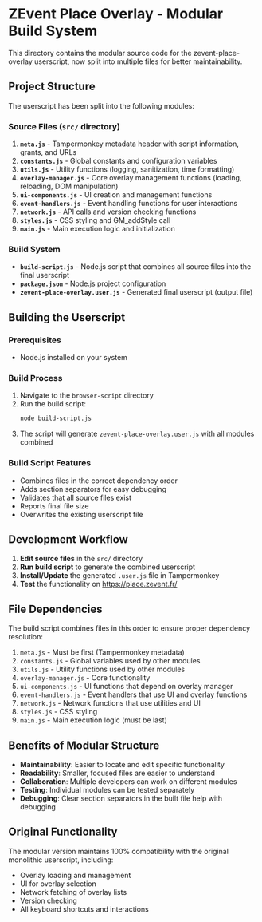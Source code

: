 # ZEvent Place Overlay - Modular Build System

This directory contains the modular source code for the zevent-place-overlay userscript, now split into multiple files for better maintainability.

## Project Structure

The userscript has been split into the following modules:

### Source Files (`src/` directory)

1. **`meta.js`** - Tampermonkey metadata header with script information, grants, and URLs
2. **`constants.js`** - Global constants and configuration variables
3. **`utils.js`** - Utility functions (logging, sanitization, time formatting)
4. **`overlay-manager.js`** - Core overlay management functions (loading, reloading, DOM manipulation)
5. **`ui-components.js`** - UI creation and management functions
6. **`event-handlers.js`** - Event handling functions for user interactions
7. **`network.js`** - API calls and version checking functions
8. **`styles.js`** - CSS styling and GM_addStyle call
9. **`main.js`** - Main execution logic and initialization

### Build System

- **`build-script.js`** - Node.js script that combines all source files into the final userscript
- **`package.json`** - Node.js project configuration
- **`zevent-place-overlay.user.js`** - Generated final userscript (output file)

## Building the Userscript

### Prerequisites
- Node.js installed on your system

### Build Process
1. Navigate to the `browser-script` directory
2. Run the build script:
   ```bash
   node build-script.js
   ```
3. The script will generate `zevent-place-overlay.user.js` with all modules combined

### Build Script Features
- Combines files in the correct dependency order
- Adds section separators for easy debugging
- Validates that all source files exist
- Reports final file size
- Overwrites the existing userscript file

## Development Workflow

1. **Edit source files** in the `src/` directory
2. **Run build script** to generate the combined userscript
3. **Install/Update** the generated `.user.js` file in Tampermonkey
4. **Test** the functionality on https://place.zevent.fr/

## File Dependencies

The build script combines files in this order to ensure proper dependency resolution:

1. `meta.js` - Must be first (Tampermonkey metadata)
2. `constants.js` - Global variables used by other modules
3. `utils.js` - Utility functions used by other modules
4. `overlay-manager.js` - Core functionality
5. `ui-components.js` - UI functions that depend on overlay manager
6. `event-handlers.js` - Event handlers that use UI and overlay functions
7. `network.js` - Network functions that use utilities and UI
8. `styles.js` - CSS styling
9. `main.js` - Main execution logic (must be last)

## Benefits of Modular Structure

- **Maintainability**: Easier to locate and edit specific functionality
- **Readability**: Smaller, focused files are easier to understand
- **Collaboration**: Multiple developers can work on different modules
- **Testing**: Individual modules can be tested separately
- **Debugging**: Clear section separators in the built file help with debugging

## Original Functionality

The modular version maintains 100% compatibility with the original monolithic userscript, including:
- Overlay loading and management
- UI for overlay selection
- Network fetching of overlay lists
- Version checking
- All keyboard shortcuts and interactions
